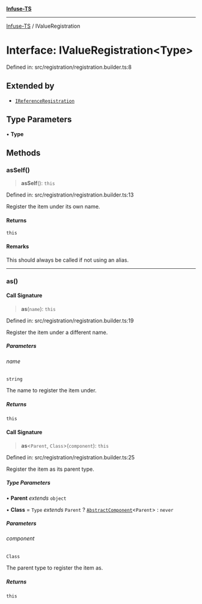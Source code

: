 [**Infuse-TS**](../README.md)

***

[Infuse-TS](../README.md) / IValueRegistration

# Interface: IValueRegistration\<Type\>

Defined in: src/registration/registration.builder.ts:8

## Extended by

- [`IReferenceRegistration`](IReferenceRegistration.md)

## Type Parameters

• **Type**

## Methods

### asSelf()

> **asSelf**(): `this`

Defined in: src/registration/registration.builder.ts:13

Register the item under its own name.

#### Returns

`this`

#### Remarks

This should always be called if not using an alias.

***

### as()

#### Call Signature

> **as**(`name`): `this`

Defined in: src/registration/registration.builder.ts:19

Register the item under a different name.

##### Parameters

###### name

`string`

The name to register the item under.

##### Returns

`this`

#### Call Signature

> **as**\<`Parent`, `Class`\>(`component`): `this`

Defined in: src/registration/registration.builder.ts:25

Register the item as its parent type.

##### Type Parameters

• **Parent** *extends* `object`

• **Class** = `Type` *extends* `Parent` ? [`AbstractComponent`](../type-aliases/AbstractComponent.md)\<`Parent`\> : `never`

##### Parameters

###### component

`Class`

The parent type to register the item as.

##### Returns

`this`
